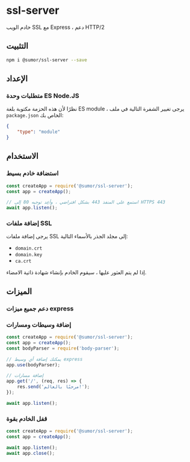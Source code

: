 # ssl-server
خادم الويب SSL مع Express ، دعم HTTP/2

## التثبيت
```bash
npm i @sumor/ssl-server --save
```

## الإعداد

### متطلبات وحدة ES Node.JS
نظرًا لأن هذه الحزمة مكتوبة بلغة ES module ،
يرجى تغيير الشفرة التالية في ملف ```package.json``` الخاص بك:
```json
{
    "type": "module"
}
```

## الاستخدام

### استضافة خادم بسيط

```javascript
const createApp = require('@sumor/ssl-server');
const app = createApp();

// استمع على المنفذ 443 بشكل افتراضي ، وأعِد توجيه 80 إلى HTTPS 443
await app.listen();
```


### إضافة ملفات SSL
يرجى إضافة ملفات SSL إلى مجلد الجذر بالأسماء التالية:
- ```domain.crt```
- ```domain.key```
- ```ca.crt```

إذا لم يتم العثور عليها ، سيقوم الخادم بإنشاء شهادة ذاتية الامضاء.

## الميزات

### دعم جميع ميزات express

### إضافة وسيطات ومسارات

```javascript
const createApp = require('@sumor/ssl-server');
const app = createApp();
const bodyParser = require('body-parser');

// يمكنك إضافة أي وسيط express
app.use(bodyParser);

// إضافة مسارات
app.get('/', (req, res) => {
    res.send('مرحبًا بالعالم!');
});

await app.listen();
```

### قفل الخادم بقوة

```javascript
const createApp = require('@sumor/ssl-server');
const app = createApp();

await app.listen();
await app.close();
``` 